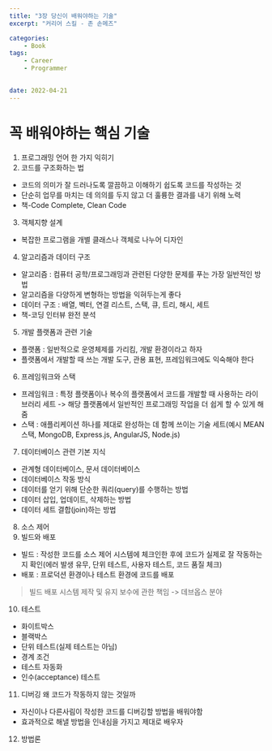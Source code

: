 ```yaml
---
title: "3장 당신이 배워야하는 기술"
excerpt: "커리어 스킬 - 존 손메즈"

categories:
    - Book
tags:
    - Career
    - Programmer
    

date: 2022-04-21
---
```


# 꼭 배워야하는 핵심 기술
1. 프로그래밍 언어 한 가지 익히기
2. 코드를 구조화하는 법
- 코드의 의미가 잘 드러나도록 깔끔하고 이해하기 쉽도록 코드를 작성하는 것
- 단순히 업무를 마치는 데 의의를 두지 않고 더 훌륭한 결과를 내기 위해 노력
- 책-Code Complete, Clean Code
3. 객체지향 설계
- 복잡한 프로그램을 개별 클래스나 객체로 나누어 디자인
4. 알고리즘과 데이터 구조
- 알고리즘 : 컴퓨터 공학/프로그래밍과 관련된 다양한 문제를 푸는 가장 일반적인 방법
- 알고리즘을 다양하게 변형하는 방법을 익혀두는게 좋다
- 데이터 구조 : 배열, 벡터, 연결 리스트, 스택, 큐, 트리, 해시, 세트
- 책-코딩 인터뷰 완전 분석
5. 개발 플랫폼과 관련 기술
- 플랫폼 : 일반적으로 운영체제를 가리킴, 개발 환경이라고 하자
- 플랫폼에서 개발할 때 쓰는 개발 도구, 관용 표현, 프레임워크에도 익숙해야 한다
6. 프레임워크와 스택
- 프레임워크 : 특정 플랫폼이나 복수의 플랫폼에서 코드를 개발할 때 사용하는 라이브러리 세트 -> 해당 플랫폼에서 일반적인 프로그래밍 작업을 더 쉽게 할 수 있게 해줌
- 스택 : 애플리케이션 하나를 제대로 완성하는 데 함께 쓰이는 기술 세트(예시 MEAN 스택, MongoDB, Express.js, AngularJS, Node.js)
7. 데이터베이스 관련 기본 지식
- 관계형 데이터베이스, 문서 데이터베이스
- 데이터베이스 작동 방식
- 데이터를 얻기 위해 단순한 쿼리(query)를 수행하는 방법
- 데이터 삽입, 업데이트, 삭제하는 방법
- 데이터 세트 결합(join)하는 방법
8. 소스 제어
9. 빌드와 배포
- 빌드 : 작성한 코드를 소스 제어 시스템에 체크인한 후에 코드가 실제로 잘 작동하는지 확인(에러 발생 유무, 단위 테스트, 사용자 테스트, 코드 품질 체크)
- 배포 : 프로덕션 환경이나 테스트 환경에 코드를 배포
> 빌드 배포 시스템 제작 및 유지 보수에 관한 책임 -> 데브옵스 분야
10. 테스트
- 화이트박스
- 블랙박스
- 단위 테스트(실제 테스트는 아님)
- 경계 조건
- 테스트 자동화
- 인수(acceptance) 테스트
11. 디버깅
왜 코드가  작동하지 않는 것일까
- 자신이나 다른사림이 작성한 코드를 디버깅할 방법을 배워야함
- 효과적으로 해낼 방법을 인내심을 가지고 제대로 배우자
12. 방법론